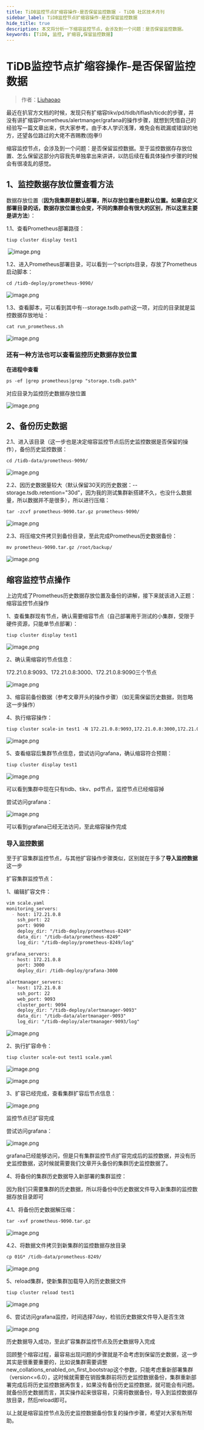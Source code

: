 ```yaml
---
title: TiDB监控节点扩缩容操作-是否保留监控数据 - TiDB 社区技术月刊
sidebar_label: TiDB监控节点扩缩容操作-是否保留监控数据
hide_title: true
description: 本文将分析一下缩容监控节点，会涉及到一个问题：是否保留监控数据。
keywords: [TiDB, 监控, 扩缩容,保留监控数据]
---
```


# TiDB监控节点扩缩容操作-是否保留监控数据

> 作者：[Liuhaoao](https://tidb.net/u/Liuhaoao/answer)

最近在扒官方文档的时候，发现只有扩缩容tikv/pd/tidb/tiflash/ticdc的步骤，并没有讲扩缩容Prometheus/alertmanger/grafana的操作步骤，就想到凭借自己的经验写一篇文章出来，供大家参考。由于本人学识浅薄，难免会有疏漏或错误的地方，还望各位路过的大佬不吝赐教(抱拳!)

缩容监控节点，会涉及到一个问题：是否保留监控数据。至于监控数据存存放位置、怎么保留这部分内容我先单独拿出来讲讲，以防后续在看具体操作步骤的时候会有很凌乱的感觉。

## 1、监控数据存放位置查看方法

数据存放位置（**因为我集群是默认部署，所以存放位置也是默认位置。如果自定义部署目录的话，数据存放位置也会变，不同的集群会有很大的区别，所以这里主要是讲方法**）：

1.1、查看Prometheus部署路径：

```markdown
tiup cluster display test1
```

​      ![image.png](https://tidb-blog.oss-cn-beijing.aliyuncs.com/media/image-1662302493762.png)

 1.2、进入Prometheus部署目录，可以看到一个scripts目录，存放了Prometheus启动脚本：

```markdown
cd /tidb-deploy/prometheus-9090/
```

![image.png](https://tidb-blog.oss-cn-beijing.aliyuncs.com/media/image-1662302560667.png)

  1.3、查看脚本，可以看到其中有--storage.tsdb.path这一项，对应的目录就是监控数据存放地址：

```markdown
cat run_prometheus.sh
```

![image.png](https://tidb-blog.oss-cn-beijing.aliyuncs.com/media/image-1662302586301.png)


### 还有一种方法也可以查看监控历史数据存放位置

**在进程中查看**

```markdown
ps -ef |grep prometheus|grep "storage.tsdb.path"
```

对应目录为监控历史数据存放位置

![image.png](https://tidb-blog.oss-cn-beijing.aliyuncs.com/media/image-1662302651305.png)

 

## 2、备份历史数据

2.1、进入该目录（这一步也是决定缩容监控节点后历史监控数据是否保留的操作），备份历史监控数据：

```markdown
cd /tidb-data/prometheus-9090/
```

![image.png](https://tidb-blog.oss-cn-beijing.aliyuncs.com/media/image-1662302757860.png)

2.2、因历史数据量较大（默认保留30天的历史数据：--storage.tsdb.retention="30d"，因为我的测试集群新搭建不久，也没什么数据量，所以数据并不是很多），所以进行压缩：

```markdown
tar -zcvf prometheus-9090.tar.gz prometheus-9090/
```

 ![image.png](https://tidb-blog.oss-cn-beijing.aliyuncs.com/media/image-1662302811559.png)

2.3、将压缩文件拷贝到备份目录，至此完成Prometheus历史数据备份：

```markdown
mv prometheus-9090.tar.gz /root/backup/
```

 ![image.png](https://tidb-blog.oss-cn-beijing.aliyuncs.com/media/image-1662302888686.png)

## 缩容监控节点操作

上边完成了Prometheus历史数据存放位置及备份的讲解，接下来就该进入正题：缩容监控节点操作

1、查看集群现有节点，确认需要缩容节点（自己部署用于测试的小集群，受限于硬件资源，只能单节点部署）：

```markdown
tiup cluster display test1
```

![image.png](https://tidb-blog.oss-cn-beijing.aliyuncs.com/media/image-1662303068638.png)

2、确认需缩容的节点信息：

172.21.0.8:9093、172.21.0.8:3000、172.21.0.8:9090三个节点

![image.png](https://tidb-blog.oss-cn-beijing.aliyuncs.com/media/image-1662303094938.png)

3、缩容前备份数据（参考文章开头的操作步骤）（如无需保留历史数据，则忽略这一步操作）

4、执行缩容操作：

```markdown
tiup cluster scale-in test1 -N 172.21.0.8:9093,172.21.0.8:3000,172.21.0.8:9090
```

![image.png](https://tidb-blog.oss-cn-beijing.aliyuncs.com/media/image-1662303143817.png)

5、查看缩容后集群节点信息，尝试访问grafana，确认缩容符合预期：

```markdown
tiup cluster display test1
```

![image.png](https://tidb-blog.oss-cn-beijing.aliyuncs.com/media/image-1662303178457.png)

可以看到集群中现在只有tidb、tikv、pd节点，监控节点已经缩容掉

 

尝试访问grafana：

![image.png](https://tidb-blog.oss-cn-beijing.aliyuncs.com/media/image-1662303190261.png)

可以看到grafana已经无法访问，至此缩容操作完成


### 导入监控数据

至于扩容集群监控节点，与其他扩容操作步骤类似，区别就在于多了**导入监控数据**这一步


扩容集群监控节点：

1、编辑扩容文件：

```markdown
vim scale.yaml
monitoring_servers:
  - host: 172.21.0.8
    ssh_port: 22
    port: 9090
    deploy_dir: "/tidb-deploy/prometheus-8249"
    data_dir: "/tidb-data/prometheus-8249"
    log_dir: "/tidb-deploy/prometheus-8249/log"
    
grafana_servers:
  - host: 172.21.0.8
    port: 3000
    deploy_dir: /tidb-deploy/grafana-3000
    
alertmanager_servers:
  - host: 172.21.0.8
    ssh_port: 22
    web_port: 9093
    cluster_port: 9094
    deploy_dir: "/tidb-deploy/alertmanager-9093"
    data_dir: "/tidb-data/alertmanager-9093"
    log_dir: "/tidb-deploy/alertmanager-9093/log"
```

![image.png](https://tidb-blog.oss-cn-beijing.aliyuncs.com/media/image-1662303342464.png)

2、执行扩容命令：

```markdown
tiup cluster scale-out test1 scale.yaml
```

![image.png](https://tidb-blog.oss-cn-beijing.aliyuncs.com/media/image-1662303385067.png)

![image.png](https://tidb-blog.oss-cn-beijing.aliyuncs.com/media/image-1662303391541.png)

3、扩容已经完成，查看集群扩容后节点信息：

![image.png](https://tidb-blog.oss-cn-beijing.aliyuncs.com/media/image-1662303400956.png)

监控节点已扩容完成

尝试访问grafana：

![image.png](https://tidb-blog.oss-cn-beijing.aliyuncs.com/media/image-1662303412947.png)

grafana已经能够访问，但是只有集群监控节点扩容完成后的监控数据，并没有历史监控数据，这时候就需要我们文章开头备份的集群历史监控数据了。

4、将备份的集群历史数据导入新部署的集群监控：

因为我们只需要集群的历史数据，所以将备份中历史数据文件导入新集群的监控数据存放目录即可

4.1、将备份历史数据解压缩：

```markdown
tar -xvf prometheus-9090.tar.gz
```

![image.png](https://tidb-blog.oss-cn-beijing.aliyuncs.com/media/image-1662303468092.png)

4.2、将数据文件拷贝到新集群的监控数据存放目录

```markdown
cp 01G* /tidb-data/prometheus-8249/
```

![image.png](https://tidb-blog.oss-cn-beijing.aliyuncs.com/media/image-1662303478277.png)

5、reload集群，使新集群加载导入的历史数据文件

```markdown
tiup cluster reload test1
```

![image.png](https://tidb-blog.oss-cn-beijing.aliyuncs.com/media/image-1662303583959.png)

6、尝试访问grafana监控，时间选择7day，检验历史数据文件导入是否生效

![image.png](https://tidb-blog.oss-cn-beijing.aliyuncs.com/media/image-1662303594611.png)

历史数据导入成功，至此扩容集群监控节点及历史数据导入完成


回顾整个缩容过程，最容易出现问题的步骤就是不会考虑到保留历史数据，这一步其实是很重要重要的，比如说集群需要调整new_collations_enabled_on_first_bootstrap这个参数，只能考虑重新部署集群（version<=6.0），这时候就需要在销毁集群前将历史监控数据备份，集群重新部署完成后将历史监控数据再恢复，如果没有备份历史监控数据，就可能会有问题。就备份历史数据而言，其实操作起来很容易，只需将数据备份，导入到监控数据存放目录，然后reload即可。

以上就是缩容监控节点及历史监控数据备份恢复的操作步骤，希望对大家有所帮助。